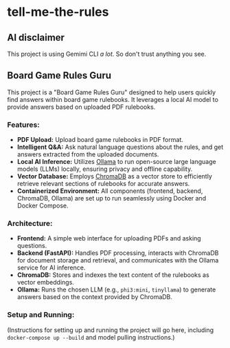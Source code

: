 # tell-me-the-rules

## AI disclaimer
This project is using Gemimi CLI *a lot*. So don't trust anything you see.

## Board Game Rules Guru

This project is a "Board Game Rules Guru" designed to help users quickly find answers within board game rulebooks. It leverages a local AI model to provide answers based on uploaded PDF rulebooks.

### Features:
- **PDF Upload:** Upload board game rulebooks in PDF format.
- **Intelligent Q&A:** Ask natural language questions about the rules, and get answers extracted from the uploaded documents.
- **Local AI Inference:** Utilizes [Ollama](https://ollama.com/) to run open-source large language models (LLMs) locally, ensuring privacy and offline capability.
- **Vector Database:** Employs [ChromaDB](https://www.trychroma.com/) as a vector store to efficiently retrieve relevant sections of rulebooks for accurate answers.
- **Containerized Environment:** All components (frontend, backend, ChromaDB, Ollama) are set up to run seamlessly using Docker and Docker Compose.

### Architecture:
- **Frontend:** A simple web interface for uploading PDFs and asking questions.
- **Backend (FastAPI):** Handles PDF processing, interacts with ChromaDB for document storage and retrieval, and communicates with the Ollama service for AI inference.
- **ChromaDB:** Stores and indexes the text content of the rulebooks as vector embeddings.
- **Ollama:** Runs the chosen LLM (e.g., `phi3:mini`, `tinyllama`) to generate answers based on the context provided by ChromaDB.

### Setup and Running:
(Instructions for setting up and running the project will go here, including `docker-compose up --build` and model pulling instructions.)